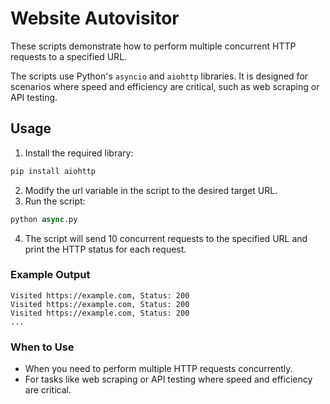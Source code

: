 # Website Autovisitor

These scripts demonstrate how to perform multiple concurrent HTTP requests to a specified URL.

The scripts use Python's `asyncio` and `aiohttp` libraries. It is designed for scenarios where speed and efficiency are critical, such as web scraping or API testing.

## Usage
1. Install the required library:

```python
pip install aiohttp
```

2. Modify the url variable in the script to the desired target URL.
3. Run the script:

```python
python async.py
```

4. The script will send 10 concurrent requests to the specified URL and print the HTTP status for each request.

### Example Output
```
Visited https://example.com, Status: 200
Visited https://example.com, Status: 200
Visited https://example.com, Status: 200
...
```

### When to Use
- When you need to perform multiple HTTP requests concurrently.
- For tasks like web scraping or API testing where speed and efficiency are critical.

